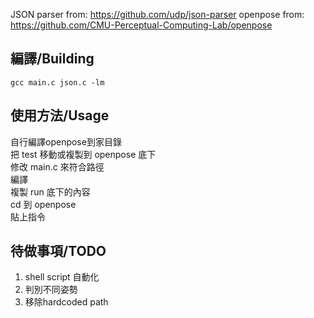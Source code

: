JSON parser from: https://github.com/udp/json-parser
openpose from: https://github.com/CMU-Perceptual-Computing-Lab/openpose

編譯/Building
-
`gcc main.c json.c -lm`

使用方法/Usage
-
自行編譯openpose到家目錄<br >
把 test 移動或複製到 openpose 底下<br >
修改 main.c 來符合路徑<br >
編譯<br >
複製 run 底下的內容<br >
cd 到 openpose<br >
貼上指令<br >

待做事項/TODO
-
1. shell script 自動化<br >
2. 判別不同姿勢<br >
3. 移除hardcoded path